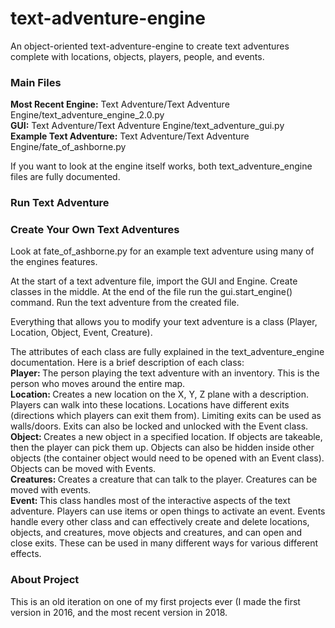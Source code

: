 # text-adventure-engine
An object-oriented text-adventure-engine to create text adventures complete with locations, objects, players, people, and events.

<h3>Main Files</h3>
<strong>Most Recent Engine:</strong> Text Adventure/Text Adventure Engine/text_adventure_engine_2.0.py <br>
<strong>GUI:</strong> Text Adventure/Text Adventure Engine/text_adventure_gui.py <br>
<strong>Example Text Adventure:</strong> Text Adventure/Text Adventure Engine/fate_of_ashborne.py <br>

If you want to look at the engine itself works, both text_adventure_engine files are fully documented.

<h3>Run Text Adventure</h3>

<h3>Create Your Own Text Adventures</h3>
Look at fate_of_ashborne.py for an example text adventure using many of the engines features.

At the start of a text adventure file, import the GUI and Engine. Create classes in the middle. At the end of the file run the gui.start_engine() command. Run the text adventure from the created file.

Everything that allows you to modify your text adventure is a class (Player, Location, Object, Event, Creature).

The attributes of each class are fully explained in the text_adventure_engine documentation. Here is a brief description of each class:<br>
<strong>Player: </strong>The person playing the text adventure with an inventory. This is the person who moves around the entire map.<br>
<strong>Location: </strong>Creates a new location on the X, Y, Z plane with a description. Players can walk into these locations. Locations have different exits (directions which players can exit them from). Limiting exits can be used as walls/doors. Exits can also be locked and unlocked with the Event class.<br>
<strong>Object: </strong>Creates a new object in a specified location. If objects are takeable, then the player can pick them up. Objects can also be hidden inside other objects (the container object would need to be opened with an Event class). Objects can be moved with Events.<br>
<strong>Creatures: </strong>Creates a creature that can talk to the player. Creatures can be moved with events.<br>
<strong>Event: </strong>This class handles most of the interactive aspects of the text adventure. Players can use items or open things to activate an event. Events handle every other class and can effectively create and delete locations, objects, and creatures, move objects and creatures, and can open and close exits. These can be used in many different ways for various different effects.<br>

<h3>About Project</h3>
This is an old iteration on one of my first projects ever (I made the first version in 2016, and the most recent version in 2018.
